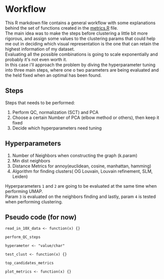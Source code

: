 # Workflow

This R markdown file contains a general workflow with some explanations behind the set of functions created in the [metrics.R](https://github.com/AndreaMariani-AM/Unsupervised_clustering_eval/blob/main/scripts/metrics.R) file.  
The main idea was to make the steps before clustering a little bit more rigorous, and assign some values to the clustering params that could help me out
in deciding which visual representation is the one that can retain the highest information of my dataset.  
Evaluating all the possible combinations is going to scale exponentially and probably it's not even worth it.  
In this case i'll approach the problem by diving the hyperparameter tuning into three main steps, where one o two parameters are being evaluated and the held fixed when an optimal has been found.

## Steps
Steps that needs to be performed:  
1. Perform QC, normalization (SCT) and PCA 
2. Choose a certain Number of PCA (elbow method or others), then keep it fixed  
3. Decide which hyperparameters need tuning

## Hyperparameters

1. Number of Neighbors when constructing the graph (k.param)  
2. Min dist neighbors  
3. Distance Metrics for annoy(euclidean, cosine, manhattan, hamming)  
4. Algorithm for finding clusters( OG Louvain, Louvain refinement, SLM, Leiden)  

Hyperparameters `1` and `2` are going to be evaluated at the same time when performing UMAP.  
Param `3` is evaluated on the neighbors finding and lastly, param `4` is tested when performing clustering.

## Pseudo code (for now)

```{r}
read_in_10X_data <- function(x) {}

perform_QC_steps

hyperameter <- "value/char"

test_clust <- function(x) {}

top_candidates_metrics

plot_metrics <- function(x) {}
```
